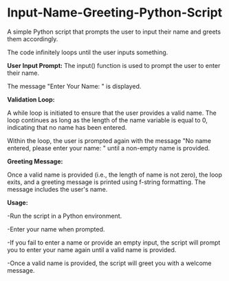 # Input-Name-Greeting-Python-Script
A simple Python script that prompts the user to input their name and greets them accordingly.

The code infinitely loops until the user inputs something.


**User Input Prompt:**
The input() function is used to prompt the user to enter their name.

The message "Enter Your Name: " is displayed.


**Validation Loop:**

A while loop is initiated to ensure that the user provides a valid name. The loop continues as long as the length of the name variable is equal to 0, indicating that no name has been entered.

Within the loop, the user is prompted again with the message "No name entered, please enter your name: " until a non-empty name is provided.


**Greeting Message:**

Once a valid name is provided (i.e., the length of name is not zero), the loop exits, and a greeting message is printed using f-string formatting.
The message includes the user's name.


**Usage:**

-Run the script in a Python environment.

-Enter your name when prompted.

-If you fail to enter a name or provide an empty input, the script will prompt you to enter your name again until a valid name is provided.

-Once a valid name is provided, the script will greet you with a welcome message.

